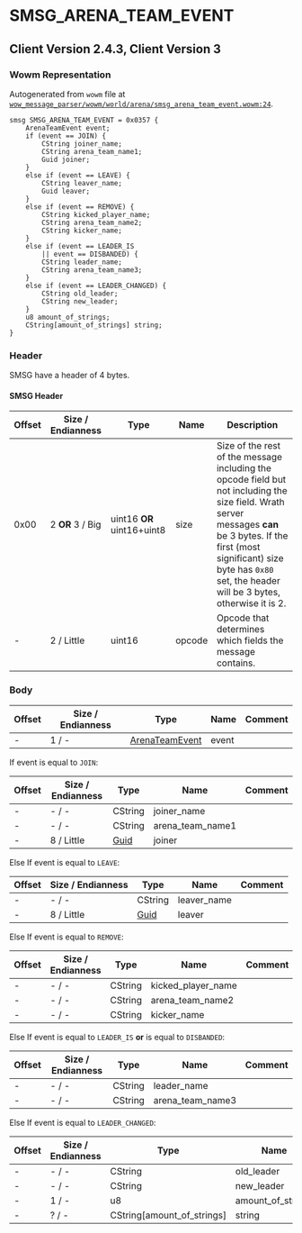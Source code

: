 # SMSG_ARENA_TEAM_EVENT

## Client Version 2.4.3, Client Version 3

### Wowm Representation

Autogenerated from `wowm` file at [`wow_message_parser/wowm/world/arena/smsg_arena_team_event.wowm:24`](https://github.com/gtker/wow_messages/tree/main/wow_message_parser/wowm/world/arena/smsg_arena_team_event.wowm#L24).
```rust,ignore
smsg SMSG_ARENA_TEAM_EVENT = 0x0357 {
    ArenaTeamEvent event;
    if (event == JOIN) {
        CString joiner_name;
        CString arena_team_name1;
        Guid joiner;
    }
    else if (event == LEAVE) {
        CString leaver_name;
        Guid leaver;
    }
    else if (event == REMOVE) {
        CString kicked_player_name;
        CString arena_team_name2;
        CString kicker_name;
    }
    else if (event == LEADER_IS
        || event == DISBANDED) {
        CString leader_name;
        CString arena_team_name3;
    }
    else if (event == LEADER_CHANGED) {
        CString old_leader;
        CString new_leader;
    }
    u8 amount_of_strings;
    CString[amount_of_strings] string;
}
```
### Header

SMSG have a header of 4 bytes.

#### SMSG Header

| Offset | Size / Endianness | Type   | Name   | Description |
| ------ | ----------------- | ------ | ------ | ----------- |
| 0x00   | 2 **OR** 3 / Big           | uint16 **OR** uint16+uint8 | size | Size of the rest of the message including the opcode field but not including the size field. Wrath server messages **can** be 3 bytes. If the first (most significant) size byte has `0x80` set, the header will be 3 bytes, otherwise it is 2.|
| -      | 2 / Little| uint16 | opcode | Opcode that determines which fields the message contains. |

### Body

| Offset | Size / Endianness | Type | Name | Comment |
| ------ | ----------------- | ---- | ---- | ------- |
| - | 1 / - | [ArenaTeamEvent](arenateamevent.md) | event |  |

If event is equal to `JOIN`:

| Offset | Size / Endianness | Type | Name | Comment |
| ------ | ----------------- | ---- | ---- | ------- |
| - | - / - | CString | joiner_name |  |
| - | - / - | CString | arena_team_name1 |  |
| - | 8 / Little | [Guid](../types/packed-guid.md) | joiner |  |

Else If event is equal to `LEAVE`:

| Offset | Size / Endianness | Type | Name | Comment |
| ------ | ----------------- | ---- | ---- | ------- |
| - | - / - | CString | leaver_name |  |
| - | 8 / Little | [Guid](../types/packed-guid.md) | leaver |  |

Else If event is equal to `REMOVE`:

| Offset | Size / Endianness | Type | Name | Comment |
| ------ | ----------------- | ---- | ---- | ------- |
| - | - / - | CString | kicked_player_name |  |
| - | - / - | CString | arena_team_name2 |  |
| - | - / - | CString | kicker_name |  |

Else If event is equal to `LEADER_IS` **or** 
is equal to `DISBANDED`:

| Offset | Size / Endianness | Type | Name | Comment |
| ------ | ----------------- | ---- | ---- | ------- |
| - | - / - | CString | leader_name |  |
| - | - / - | CString | arena_team_name3 |  |

Else If event is equal to `LEADER_CHANGED`:

| Offset | Size / Endianness | Type | Name | Comment |
| ------ | ----------------- | ---- | ---- | ------- |
| - | - / - | CString | old_leader |  |
| - | - / - | CString | new_leader |  |
| - | 1 / - | u8 | amount_of_strings |  |
| - | ? / - | CString[amount_of_strings] | string |  |

